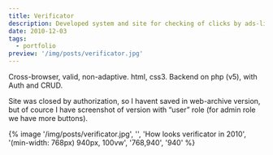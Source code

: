 ```yaml
---
title: Verificator
description: Developed system and site for checking of clicks by ads-links
date: 2010-12-03
tags:
  - portfolio
preview: '/img/posts/verificator.jpg'
---
```


Cross-browser, valid, non-adaptive. html, css3.
Backend on php (v5), with Auth and CRUD.

Site was closed by authorization, so I havent saved in web-archive version, but of cource I have screenshot of version with “user” role (for admin role we have more buttons).

{% image '/img/posts/verificator.jpg', '', 'How looks verificator in 2010', '(min-width: 768px) 940px, 100vw', '768,940', '940' %}
